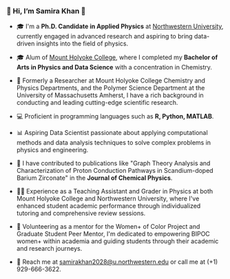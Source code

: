 ### 👋 Hi, I’m Samira Khan 👋

- 🎓 I'm a **Ph.D. Candidate in Applied Physics** at [Northwestern University](https://www.northwestern.edu), currently engaged in advanced research and aspiring to bring data-driven insights into the field of physics.

- 🎓 Alum of [Mount Holyoke College](https://www.mtholyoke.edu), where I completed my **Bachelor of Arts in Physics and Data Science** with a concentration in Chemistry.

- 🔬 Formerly a Researcher at Mount Holyoke College Chemistry and Physics Departments, and the Polymer Science Department at the University of Massachusetts Amherst, I have a rich background in conducting and leading cutting-edge scientific research.

- 💻 Proficient in programming languages such as **R, Python, MATLAB**.
  
- 📊 Aspiring Data Scientist passionate about applying computational methods and data analysis techniques to solve complex problems in physics and engineering.

- 📝 I have contributed to publications like "Graph Theory Analysis and Characterization of Proton Conduction Pathways in Scandium-doped Barium Zirconate" in the **Journal of Chemical Physics**.

- 👩‍🏫 Experience as a Teaching Assistant and Grader in Physics at both Mount Holyoke College and Northwestern University, where I've enhanced student academic performance through individualized tutoring and comprehensive review sessions.

- 🌟 Volunteering as a mentor for the Women+ of Color Project and Graduate Student Peer Mentor, I'm dedicated to empowering BIPOC women+ within academia and guiding students through their academic and research journeys.

- 📧 Reach me at [samirakhan2028@u.northwestern.edu](mailto:samirakhan2028@u.northwestern.edu) or call me at (+1) 929-666-3622.

<!---
samirawkhan/samirawkhan is a ✨ special ✨ repository because its `README.md` (this file) appears on your GitHub profile.
You can click the Preview link to take a look at your changes.
--->
